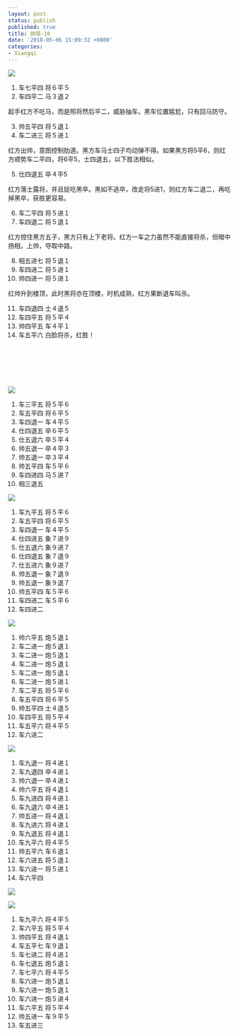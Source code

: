 ```yaml
---
layout: post
status: publish
published: true
title: 排局-10
date: '2018-05-06 15:09:32 +0800'
categories:
- Xiangqi
---
```


![](../../../imgs/2018/05/capture-3-2.png)

<!--more-->
1. 车七平四 将６平５
2. 车四平二 马３退２

起手红方不吃马，而是照将然后平二，威胁抽车。黑车位置尴尬，只有回马防守。

3. 帅五平四 将５退１
4. 车二进三 将５进１

红方出帅，意图控制肋道。黑方车马士四子均动弹不得。如果黑方将5平6，则红方顺势车二平四，将6平5，士四退五，以下胜法相似。

5. 仕四退五 卒４平5

红方落士露将，并且捉吃黑卒。黑如不逃卒，改走将5进1，则红方车二退二，再吃掉黑卒，获胜更容易。

6. 车二平四 将５进１
7. 车四退二 将５退１

红方控住黑方五子，黑方只有上下老将。红方一车之力虽然不能直接将杀，但暗中扬相，上帅，夺取中路。

8. 相五进七 将５退１
9. 车四进二 将５进１
10. 帅四进一 将５进１

红帅升到楼顶，此时黑将亦在顶楼，时机成熟，红方果断退车叫杀。

11. 车四退四 士４退５
12. 车四平五 将５平４
13. 帅四平五 车４平１
14. 车五平六 白脸将杀，红胜！


&nbsp;
&nbsp;

&nbsp;
&nbsp;

&nbsp;
&nbsp;

![](../../../imgs/2018/05/capture-4-2.png)

1. 车三平五 将５平６
2. 车五平四 将６平５
3. 车四退一 车４平５
4. 仕四退五 卒６平５
5. 仕五退六 卒５平４
6. 帅五退一 卒４平３
7. 帅五退一 卒３平４
8. 帅五平四 车５平６
9. 车四进四 马５进７
10. 相三退五

![](../../../imgs/2018/05/capture-5-1.png)

1. 车九平五 将５平６
2. 车五平四 将６平５
3. 车四退一 车４平５
4. 仕四进五 象７进９
5. 仕五退六 象９进７
6. 仕四退五 象７退９
7. 仕五进六 象９进７
8. 帅五退一 象７退９
9. 帅五退一 象９退７
10. 帅五平四 车５平６
11. 车四进二 车５平６
12. 车四进二

![](../../../imgs/2018/05/capture-6-1.png)

1. 帅六平五 炮５退１
2. 车二进一 炮５退１
3. 车二进一 炮５退１
4. 车二进一 炮５退１
5. 车二进一 炮５退１
6. 车二进一 炮５进１
7. 车二平五 将５平６
8. 车五平四 将６平５
9. 帅五平四 士４退５
10. 车四平五 将５平４
11. 车五平六 将４平５
12. 车六进二

![](../../../imgs/2018/05/capture-7-1.png)

1. 车九退一 将４进１
2. 车九退四 卒４进１
3. 帅六退一 卒４进１ 
4. 帅六平五 将４退１
5. 车九进四 将４进１
6. 车九退六 卒４进１
7. 帅五进一 将４退１
8. 车九进六 将４进１
9. 车九退五 将４退１
10. 车九平六 将４平５
11. 帅五平六 车６退１
12. 车六进五 将５退１
13. 车六进一 将５进１
14. 车六平四

![](../../../imgs/2018/05/capture-9-1.png)

![](../../../imgs/2018/05/capture-10-1.png)

1. 车九平六 将４平５
2. 车六平五 将５平４
3. 帅四平五 将４退１
4. 车五平七 车９退１
5. 车七进二 将４进１
6. 车七退五 炮５退１
7. 车七平六 将４平５
8. 车六进一 炮５退１
9. 车六进一 炮５退１
10. 车六进一 炮５进４
11. 车六平五 将５平４
12. 帅五进一 车９平５
13. 车五进三
